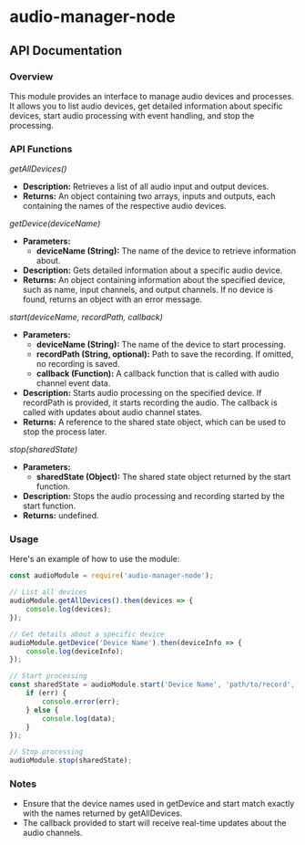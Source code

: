 # audio-manager-node

## API Documentation
### Overview
This module provides an interface to manage audio devices and processes. It allows you to list audio devices, get detailed information about specific devices, start audio processing with event handling, and stop the processing.

### API Functions
*getAllDevices()*
- **Description:** Retrieves a list of all audio input and output devices.
- **Returns:** An object containing two arrays, inputs and outputs, each containing the names of the respective audio devices.

*getDevice(deviceName)*
- **Parameters:**
  - **deviceName (String):** The name of the device to retrieve information about.
- **Description:** Gets detailed information about a specific audio device.
- **Returns:** An object containing information about the specified device, such as name, input channels, and output channels. If no device is found, returns an object with an error message.

*start(deviceName, recordPath, callback)*
- **Parameters:**
  - **deviceName (String):** The name of the device to start processing.
  - **recordPath (String, optional):** Path to save the recording. If omitted, no recording is saved.
  - **callback (Function):** A callback function that is called with audio channel event data.
- **Description:** Starts audio processing on the specified device. If recordPath is provided, it starts recording the audio. The callback is called with updates about audio channel states.
- **Returns:** A reference to the shared state object, which can be used to stop the process later.

*stop(sharedState)*
- **Parameters:**
  - **sharedState (Object):** The shared state object returned by the start function.
- **Description:** Stops the audio processing and recording started by the start function.
- **Returns:** undefined.


### Usage
Here's an example of how to use the module:

```javascript
const audioModule = require('audio-manager-node');

// List all devices
audioModule.getAllDevices().then(devices => {
    console.log(devices);
});

// Get details about a specific device
audioModule.getDevice('Device Name').then(deviceInfo => {
    console.log(deviceInfo);
});

// Start processing
const sharedState = audioModule.start('Device Name', 'path/to/record', (err, data) => {
    if (err) {
        console.error(err);
    } else {
        console.log(data);
    }
});

// Stop processing
audioModule.stop(sharedState);
```

### Notes
- Ensure that the device names used in getDevice and start match exactly with the names returned by getAllDevices.
- The callback provided to start will receive real-time updates about the audio channels.

